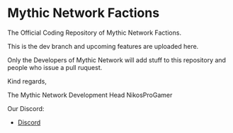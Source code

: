 # Mythic Network Factions


The Official Coding Repository of Mythic Network Factions.

This is the dev branch and upcoming features are uploaded here.

Only the Developers of Mythic Network will add stuff to this repository and people who issue a pull ruquest.

Kind regards,

The Mythic Network Development Head
NikosProGamer

Our Discord:

- [Discord](https://discord.gg/7mu9bgG)
